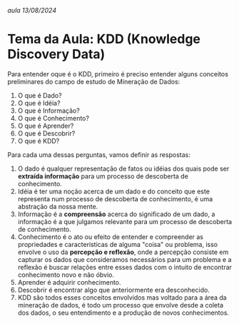 *aula 13/08/2024*

# **Tema da Aula: KDD (Knowledge Discovery Data)**
Para entender oque é o KDD, primeiro é preciso entender alguns conceitos preliminares do campo de estudo de Mineração de Dados:

1. O que é Dado?
2. O que é Idéia?
3. O que é Informação?
4. O que é Conhecimento?
5. O que é Aprender?
6. O que é Descobrir?
7. O que é KDD?

Para cada uma dessas perguntas, vamos definir as respostas:

1. O dado é qualquer representação de fatos ou idéias dos quais pode ser **extraída informação** para um processo de descoberta de conhecimento.
2. Idéia é ter uma noção acerca de um dado e do conceito que este representa num processo de descoberta de conhecimento, é uma abstração da nossa mente.
3. Informação é a **compreensão** acerca do significado de um dado, a informação é a que julgamos relevante para um processo de descoberta de conhecimento.
4. Conhecimento é o ato ou efeito de entender e compreender as propriedades e características de alguma "coisa" ou problema, isso envolve o uso da **percepção e reflexão**, onde a percepção
consiste em capturar os dados que consideramos necessários para um problema e a reflexão é buscar relações entre esses dados com o intuito de encontrar conhecimento novo e não óbvio.
5. Aprender é adquirir conhecimento.
6. Descobrir é encontrar algo que anteriormente era desconhecido.
7. KDD são todos esses conceitos envolvidos mas voltado para a área da mineração de dados, é todo um processo que envolve desde a coleta dos dados, o seu entendimento e a produção de novos
conhecimentos.
